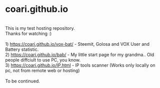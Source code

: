 # coari.github.io
<br>This is my test hosting repository.
<br>Thanks for watching :)
<br>
<br>1) https://coari.github.io/vox-bat/ - Steemit, Golosa and VOX User and Battery statistic.
<br>2) https://coari.github.io/bab/ - My little start page for my grandma.. Old people diffciult to use PC, you know.
<br>3) https://coari.github.io/IP.html - IP tools scanner (Works only locally on pc, not from remote web or hosting)
<br>
<br>To be continued.
